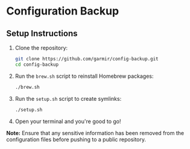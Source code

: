 # Configuration Backup

## Setup Instructions

1. Clone the repository:

   ```bash
   git clone https://github.com/garmir/config-backup.git
   cd config-backup
   ```

2. Run the `brew.sh` script to reinstall Homebrew packages:

   ```bash
   ./brew.sh
   ```

3. Run the `setup.sh` script to create symlinks:

   ```bash
   ./setup.sh
   ```

4. Open your terminal and you're good to go!

**Note:** Ensure that any sensitive information has been removed from the configuration files before pushing to a public repository.
